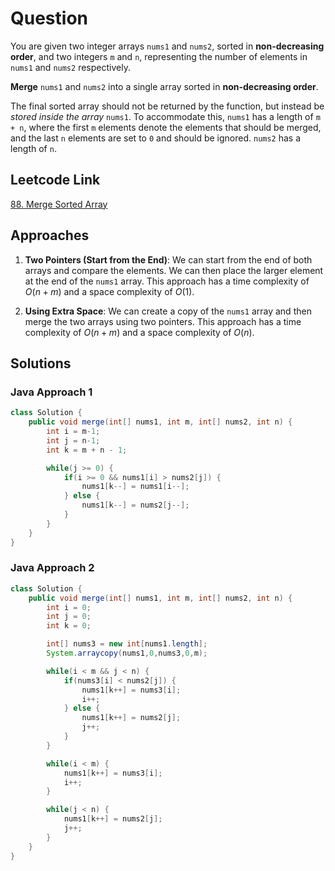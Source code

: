 # Question

You are given two integer arrays `nums1` and `nums2`, sorted in **non-decreasing order**, and two integers `m` and `n`, representing the number of elements in `nums1` and `nums2` respectively.

**Merge** `nums1` and `nums2` into a single array sorted in **non-decreasing order**.

The final sorted array should not be returned by the function, but instead be _stored inside the array_ `nums1`. To accommodate this, `nums1` has a length of `m + n`, where the first `m` elements denote the elements that should be merged, and the last `n` elements are set to `0` and should be ignored. `nums2` has a length of `n`.

## Leetcode Link

[88. Merge Sorted Array](https://leetcode.com/problems/merge-sorted-array/)

## Approaches

1. **Two Pointers (Start from the End)**: We can start from the end of both arrays and compare the elements. We can then place the larger element at the end of the `nums1` array. This approach has a time complexity of $O(n + m)$ and a space complexity of $O(1)$.

2. **Using Extra Space**: We can create a copy of the `nums1` array and then merge the two arrays using two pointers. This approach has a time complexity of $O(n + m)$ and a space complexity of $O(n)$.

## Solutions

### Java Approach 1

```java
class Solution {
    public void merge(int[] nums1, int m, int[] nums2, int n) {
        int i = m-1;
        int j = n-1;
        int k = m + n - 1;

        while(j >= 0) {
            if(i >= 0 && nums1[i] > nums2[j]) {
                nums1[k--] = nums1[i--];
            } else {
                nums1[k--] = nums2[j--];
            }
        }
    }
}
```

### Java Approach 2

```java
class Solution {
    public void merge(int[] nums1, int m, int[] nums2, int n) {
        int i = 0;
        int j = 0;
        int k = 0;

        int[] nums3 = new int[nums1.length];
        System.arraycopy(nums1,0,nums3,0,m);

        while(i < m && j < n) {
            if(nums3[i] < nums2[j]) {
                nums1[k++] = nums3[i];
                i++;
            } else {
                nums1[k++] = nums2[j];
                j++;
            }
        }

        while(i < m) {
            nums1[k++] = nums3[i];
            i++;
        }

        while(j < n) {
            nums1[k++] = nums2[j];
            j++;
        }
    }
}
```
